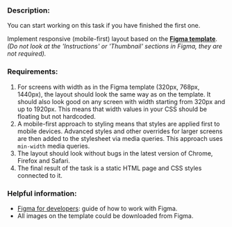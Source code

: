 ### Description:

You can start working on this task if you have finished the first one.

Implement responsive (mobile-first) layout based on the **[Figma template](https://www.figma.com/file/OTMFOqeEUx4MiiRjWGK2iq/NinjaMail-Community?node-id=1%3A2)**.
<br/> 
*(Do not look at the 'Instructions' or 'Thumbnail' sections in Figma, they are not required).*

### Requirements:

1. For screens with width as in the Figma template (320px, 768px, 1440px), the layout should look the same way as on the template. It should also look good on any screen with width starting from 320px and up to 1920px. This means that width values in your CSS should be floating but not hardcoded.
1. A mobile-first approach to styling means that styles are applied first to mobile devices. Advanced styles and other overrides for larger screens are then added to the stylesheet via media queries. This approach uses `min-width` media queries.
1. The layout should look without bugs in the latest version of Chrome, Firefox and Safari.
1. The final result of the task is a static HTML page and CSS styles connected to it.

### Helpful information:

- [Figma for developers](https://www.figma.com/best-practices/tips-on-developer-handoff/an-overview-of-figma-for-developers/): guide of how to work with Figma.
- All images on the template could be downloaded from Figma.
